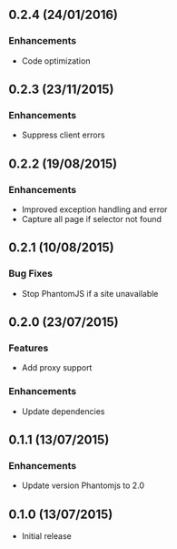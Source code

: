 ## 0.2.4 (24/01/2016)

### Enhancements

* Code optimization

## 0.2.3 (23/11/2015)

### Enhancements

* Suppress client errors

## 0.2.2 (19/08/2015)

### Enhancements

* Improved exception handling and error
* Capture all page if selector not found

## 0.2.1 (10/08/2015)

### Bug Fixes

* Stop PhantomJS if a site unavailable

## 0.2.0 (23/07/2015)

### Features

* Add proxy support

### Enhancements

* Update dependencies

## 0.1.1 (13/07/2015)

### Enhancements

* Update version Phantomjs to 2.0

## 0.1.0 (13/07/2015)

* Initial release
